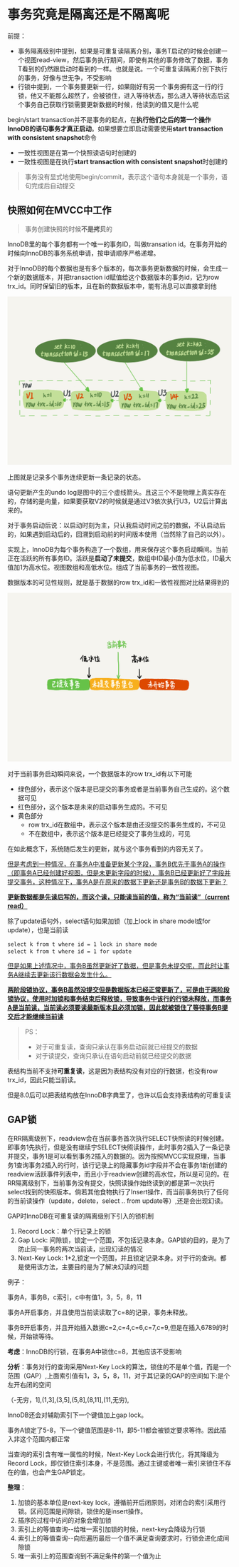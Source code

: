 # 事务究竟是隔离还是不隔离呢

前提：

- 事务隔离级别中提到，如果是可重复读隔离介别，事务T启动的时候会创建一个视图read-view，然后事务执行期间，即使有其他的事务修改了数据，事务T看到的仍然跟启动时看到的一样。也就是说。一个可重复读隔离介别下执行的事务，好像与世无争，不受影响
- 行锁中提到，一个事务要更新一行，如果刚好有另一个事务拥有这一行的行锁，他又不能那么超然了，会被锁住，进入等待状态，那么进入等待状态后这个事务自己获取行锁需要更新数据的时候，他读到的值又是什么呢

begin/start transaction并不是事务的起点，在**执行他们之后的第一个操作InnoDB的语句事务才真正启动**。如果想要立即启动需要使用**start transaction with consistent snapshot**命令

- 一致性视图是在第一个快照读语句时创建的
- 一致性视图是在执行**start transaction with consistent snapshot**时创建的

> 事务没有显式地使用begin/commit，表示这个语句本身就是一个事务，语句完成后自动提交

## 快照如何在MVCC中工作

> 事务创建快照的时候**不是拷贝**的

InnoDB里的每个事务都有一个唯一的事务ID，叫做transation id。在事务开始的时候向InnoDB的事务系统申请，按申请顺序严格递增。

对于InnoDB的每个数据也是有多个版本的，每次事务更新数据的时候，会生成一个新的数据版本，并把transaction id赋值给这个数据版本的事务id，记为row trx_id。同时保留旧的版本，且在新的数据版本中，能有消息可以直接拿到他

![68d08d277a6f7926a41cc5541d3dfced](MySQL的事务隔离和锁的关系.assets/68d08d277a6f7926a41cc5541d3dfced.png)

上图就是记录多个事务连续更新一条记录的状态。

语句更新产生的undo log是图中的三个虚线箭头。且这三个不是物理上真实存在的，存储的是向量，如果要获取V2的时候就是通过V3依次执行U3，U2后计算出来的。

对于事务启动后说：以启动时刻为主，只认我启动时间之前的数据，不认启动后的，如果遇到启动后的，回溯到启动前的时间版本使用（当然除了自己的以外）。

实现上，InnoDB为每个事务构造了一个数组，用来保存这个事务启动瞬间。当前正在活跃的所有事务ID。活跃是**启动了未提交**，数组中ID最小值为低水位，ID最大值加1为高水位。视图数组和高低水位。组成了当前事务的一致性视图。

数据版本的可见性规则，就是基于数据的row trx_id和一致性视图对比结果得到的

![882114aaf55861832b4270d44507695e](MySQL的事务隔离和锁的关系.assets/882114aaf55861832b4270d44507695e.png)

对于当前事务启动瞬间来说，一个数据版本的row trx_id有以下可能

- 绿色部分，表示这个版本是已提交的事务或者是当前事务自己生成的。这个数据可见
- 红色部分，这个版本是未来的启动事务生成的。不可见
- 黄色部分
  - row trx_id在数组中，表示这个版本是由还没提交的事务生成的，不可见
  - 不在数组中，表示这个版本是已经提交了事务生成的，可见

在如此概念下，系统随后发生的更新，就与这个事务看到的内容无关了。

<u>但是考虑到一种情况，在事务A中准备更新某个字段，事务B优先于事务A的操作（即事务A已经创建好视图，但是未更新字段的时候），事务B已经更新好了字段并提交事务，这种情况下，事务A是在原来的数据下更新还是事务B的数据下更新？</u>

**<u>更新数据都是先读后写的，而这个读，只能读当前的值，称为“当前读”（current read）</u>**

除了update语句外，select语句如果加锁（加上lock in share model或for update），也是当前读

```mysql
select k from t where id = 1 lock in share mode
select k from t where id = 1 for update
```

<u>但是如果上述情况中，事务B虽然更新好了数据，但是事务未提交呢，而此时让事务A继续去更新该行数据会发生什么。</u>

**<u>两阶段锁协议，事务B虽然没提交但是数据版本已经正常更新了，可是由于两阶段锁协议，使用时加锁和事务结束后释放锁，导致事务中该行的行锁未释放，而事务A是当前读，当前读必须要读最新版本且必须加锁，因此就被锁住了等待事务B提交后才能继续当前读</u>**



> PS：
>
> - 对于可重复读，查询只承认在事务启动前就已经提交的数据
> - 对于读提交，查询只承认在语句启动前就已经提交的数据

表结构当前不支持**可重复读**，这是因为表结构没有对应的行数据，也没有row trx_id，因此只能当前读。

但是8.0后可以把表结构放在InnoDB字典里了，也许以后会支持表结构的可重复读

## GAP锁

在RR隔离级别下，readview会在当前事务首次执行SELECT快照读的时候创建。即事务1先执行，但是没有继续宁SELECT快照读操作，此时事务2插入了一条记录并提交，事务1是可以看到事务2插入的数据的。因为按照MVCC实现原理，当事务1查询事务2插入的行时，该行记录上的隐藏事务id字段并不会在事务1新创建的readview活跃事件列表中，而且小于readview创建的高水位，所以是可见的。在RR隔离级别下，当前事务没有提交，快照读操作始终读到的都是第一次执行select找到的快照版本。倘若其他食物执行了Insert操作，而当前事务执行了任何的当前读操作（update，delete，select .. from update等）,还是会出现幻读。

GAP时InnoDB在可重复读的隔离级别下引入的锁机制

1. Record Lock：单个行记录上的锁
2. Gap Lock: 间隙锁，锁定一个范围，不包括记录本身。GAP锁的目的，是为了防止同一事务的两次当前读，出现幻读的情况
3. Next-Key Lock: 1+2,锁定一个范围，并且锁定记录本身。对于行的查询。都是使用该方法，主要目的是为了解决幻读的问题

例子：

事务A，事务B，c索引，c中有值1，3，5，8，11

事务A开启事务，并且使用当前读读取了c=8的记录，事务未释放。

事务B开启事务，并且开始插入数据c=2,c=4,c=6,c=7,c=9,但是在插入6789的时候，开始锁等待。

**考虑**：InnoDB的行锁，在事务A中锁住c=8，其他应该不受影响

**分析**：事务对行的查询采用Next-Key Lock的算法，锁住的不是单个值，而是一个范围（GAP）,上面索引值有1，3，5，8，11，对于其记录的GAP的空间如下:是个左开右闭的空间

（-无穷，1],(1,3],(3,5],(5,8],(8,11],(11,无穷),

InnoDB还会对辅助索引下一个键值加上gap lock。

事务A锁定了5-8，下一个键值范围是8-11，即5-11都会被锁定要求等待。因此插入非这个范围内都正常

当查询的索引含有唯一属性的时候，Next-Key Lock会进行优化，将其降级为Record Lock，即仅锁住索引本身，不是范围。通过主键或者唯一索引来锁住不存在的值，也会产生GAP锁定。

**整理**：

1. 加锁的基本单位是next-key lock，遵循前开后闭原则，对闭合的索引采用行锁。区间范围是间隙锁，锁住的是insert操作。
2. 插序的过程中访问的对象会增加锁
3. 索引上的等值查询--给唯一索引加锁的时候，next-key会降级为行锁
4. 索引上的等值查询--向后遍历最后一个值不满足查询要求时，行锁会进化成间隙锁
5. 唯一索引上的范围查询到不满足条件的第一个值为止